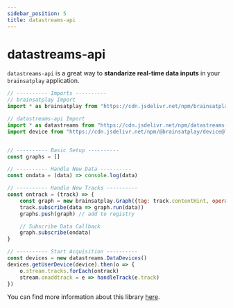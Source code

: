 ```yaml
---
sidebar_position: 5
title: datastreams-api
---
```


# datastreams-api
`datastreams-api` is a great way to **standarize real-time data inputs** in your `brainsatplay` application.

```javascript
// ---------- Imports ----------
// brainsatplay Import
import * as brainsatplay from "https://cdn.jsdelivr.net/npm/brainsatplay@latest/dist/index.esm.js"

// datastreams-api Import
import * as datastreams from "https://cdn.jsdelivr.net/npm/datastreams-api@latest/dist/index.esm.js"
import device from "https://cdn.jsdelivr.net/npm/@brainsatplay/device@latest/dist/index.esm.js"


// ---------- Basic Setup ----------
const graphs = []

// ---------- Handle New Data ----------
const ondata = (data) => console.log(data)

// ---------- Handle New Tracks ----------
const ontrack = (track) => {
    const graph = new brainsatplay.Graph({tag: track.contentHint, operator: ondata})
    track.subscribe(data => graph.run(data))
    graphs.push(graph) // add to registry

    // Subscribe Data Callback
    graph.subscribe(ondata)
}

// ---------- Start Acquisition ----------
const devices = new datastreams.DataDevices()
devices.getUserDevice(device).then(o => {
    o.stream.tracks.forEach(ontrack)
    stream.onaddtrack = e => handleTrack(e.track)
})
```

You can find more information about this library [here](https://github.com/brainsatplay/datastreams-api).